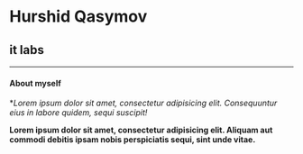 # Hurshid Qasymov

## it labs

*********

#### About myself 

**Lorem ipsum dolor sit amet, consectetur adipisicing elit. Consequuntur eius in labore quidem, sequi suscipit!*

__Lorem ipsum dolor sit amet, consectetur adipisicing elit. Aliquam aut commodi debitis ipsam nobis perspiciatis sequi, sint unde vitae.__

